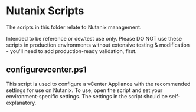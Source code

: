 # Nutanix Scripts

The scripts in this folder relate to Nutanix management.

Intended to be reference or dev/test use only.  Please DO NOT use these scripts in production environments without extensive testing & modification - you'll need to add production-ready validation, first.

## configurevcenter.ps1

This script is used to configure a vCenter Appliance with the recommended settings for use on Nutanix.
To use, open the script and set your environment-specific settings.  The settings in the script should be self-explanatory.
